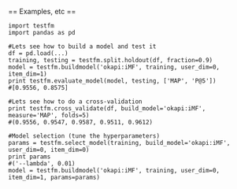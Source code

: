 == Examples, etc ==

	import testfm
	import pandas as pd
	
	#Lets see how to build a model and test it
	df = pd.load(...)
	training, testing = testfm.split.holdout(df, fraction=0.9)
	model = testfm.buildmodel('okapi:iMF', training, user_dim=0, item_dim=1)
	print testfm.evaluate_model(model, testing, ['MAP', 'P@5'])
	#[0.9556, 0.8575]
	
	#Lets see how to do a cross-validation
	print testfm.cross_validate(df, build_model='okapi:iMF', measure='MAP', folds=5)
	#(0.9556, 0.9547, 0.9587, 0.9511, 0.9612)
	
	#Model selection (tune the hyperparameters)
	params = testfm.select_model(training, build_model='okapi:iMF', user_dim=0, item_dim=0)
	print params
	#('--lambda', 0.01)
	model = testfm.buildmodel('okapi:iMF', training, user_dim=0, item_dim=1, params=params)